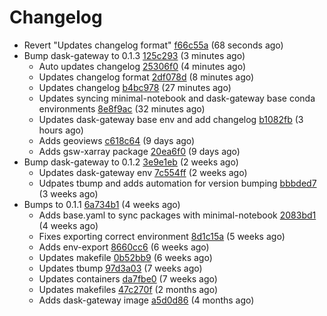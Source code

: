 # Changelog
  - Revert "Updates changelog format" [f66c55a](https://github.com/esgf-nimbus/nimbus/commit/f66c55a) (68 seconds ago)
- Bump dask-gateway to 0.1.3 [125c293](https://github.com/esgf-nimbus/nimbus/commit/125c293) (3 minutes ago)
  - Auto updates changelog [25306f0](https://github.com/esgf-nimbus/nimbus/commit/25306f0) (4 minutes ago)
  - Updates changelog format [2df078d](https://github.com/esgf-nimbus/nimbus/commit/2df078d) (8 minutes ago)
  - Updates changelog [b4bc978](https://github.com/esgf-nimbus/nimbus/commit/b4bc978) (27 minutes ago)
  - Updates syncing minimal-notebook and dask-gateway base conda environments [8e8f9ac](https://github.com/esgf-nimbus/nimbus/commit/8e8f9ac) (32 minutes ago)
  - Updates dask-gateway base env and add changelog [b1082fb](https://github.com/esgf-nimbus/nimbus/commit/b1082fb) (3 hours ago)
  - Adds geoviews [c618c64](https://github.com/esgf-nimbus/nimbus/commit/c618c64) (9 days ago)
  - Adds gsw-xarray package [20ea6f0](https://github.com/esgf-nimbus/nimbus/commit/20ea6f0) (9 days ago)
- Bump dask-gateway to 0.1.2 [3e9e1eb](https://github.com/esgf-nimbus/nimbus/commit/3e9e1eb) (2 weeks ago)
  - Updates dask-gateway env [7c554ff](https://github.com/esgf-nimbus/nimbus/commit/7c554ff) (2 weeks ago)
  - Udpates tbump and adds automation for version bumping [bbbded7](https://github.com/esgf-nimbus/nimbus/commit/bbbded7) (3 weeks ago)
- Bumps to 0.1.1 [6a734b1](https://github.com/esgf-nimbus/nimbus/commit/6a734b1) (4 weeks ago)
  - Adds base.yaml to sync packages with minimal-notebook [2083bd1](https://github.com/esgf-nimbus/nimbus/commit/2083bd1) (4 weeks ago)
  - Fixes exporting correct environment [8d1c15a](https://github.com/esgf-nimbus/nimbus/commit/8d1c15a) (5 weeks ago)
  - Adds env-export [8660cc6](https://github.com/esgf-nimbus/nimbus/commit/8660cc6) (6 weeks ago)
  - Updates makefile [0b52bb9](https://github.com/esgf-nimbus/nimbus/commit/0b52bb9) (6 weeks ago)
  - Updates tbump [97d3a03](https://github.com/esgf-nimbus/nimbus/commit/97d3a03) (7 weeks ago)
  - Updates containers [da7fbe0](https://github.com/esgf-nimbus/nimbus/commit/da7fbe0) (7 weeks ago)
  - Updates makefiles [47c270f](https://github.com/esgf-nimbus/nimbus/commit/47c270f) (2 months ago)
  - Adds dask-gateway image [a5d0d86](https://github.com/esgf-nimbus/nimbus/commit/a5d0d86) (4 months ago)


